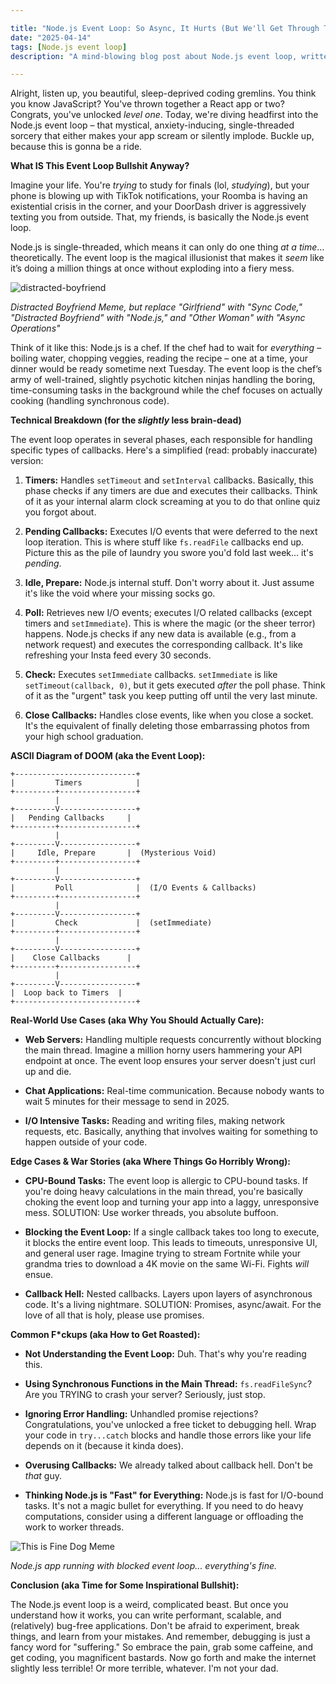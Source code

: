 ```yaml
---

title: "Node.js Event Loop: So Async, It Hurts (But We'll Get Through This 💀🙏)"
date: "2025-04-14"
tags: [Node.js event loop]
description: "A mind-blowing blog post about Node.js event loop, written for chaotic Gen Z engineers. Prepare for suffering."

---
```


Alright, listen up, you beautiful, sleep-deprived coding gremlins. You think you know JavaScript? You've thrown together a React app or two? Congrats, you've unlocked *level one*. Today, we're diving headfirst into the Node.js event loop – that mystical, anxiety-inducing, single-threaded sorcery that either makes your app scream or silently implode. Buckle up, because this is gonna be a ride.

**What IS This Event Loop Bullshit Anyway?**

Imagine your life. You're *trying* to study for finals (lol, *studying*), but your phone is blowing up with TikTok notifications, your Roomba is having an existential crisis in the corner, and your DoorDash driver is aggressively texting you from outside. That, my friends, is basically the Node.js event loop.

Node.js is single-threaded, which means it can only do one thing *at a time*… theoretically. The event loop is the magical illusionist that makes it *seem* like it’s doing a million things at once without exploding into a fiery mess.

![distracted-boyfriend](https://i.imgflip.com/30b1gx.jpg)

*Distracted Boyfriend Meme, but replace "Girlfriend" with "Sync Code," "Distracted Boyfriend" with "Node.js," and "Other Woman" with "Async Operations"*

Think of it like this: Node.js is a chef. If the chef had to wait for *everything* – boiling water, chopping veggies, reading the recipe – one at a time, your dinner would be ready sometime next Tuesday. The event loop is the chef’s army of well-trained, slightly psychotic kitchen ninjas handling the boring, time-consuming tasks in the background while the chef focuses on actually cooking (handling synchronous code).

**Technical Breakdown (for the *slightly* less brain-dead)**

The event loop operates in several phases, each responsible for handling specific types of callbacks. Here's a simplified (read: probably inaccurate) version:

1.  **Timers:** Handles `setTimeout` and `setInterval` callbacks. Basically, this phase checks if any timers are due and executes their callbacks. Think of it as your internal alarm clock screaming at you to do that online quiz you forgot about.

2.  **Pending Callbacks:** Executes I/O events that were deferred to the next loop iteration. This is where stuff like `fs.readFile` callbacks end up. Picture this as the pile of laundry you swore you'd fold last week... it's *pending*.

3.  **Idle, Prepare:** Node.js internal stuff. Don't worry about it. Just assume it's like the void where your missing socks go.

4.  **Poll:** Retrieves new I/O events; executes I/O related callbacks (except timers and `setImmediate`). This is where the magic (or the sheer terror) happens. Node.js checks if any new data is available (e.g., from a network request) and executes the corresponding callback. It's like refreshing your Insta feed every 30 seconds.

5.  **Check:** Executes `setImmediate` callbacks. `setImmediate` is like `setTimeout(callback, 0)`, but it gets executed *after* the poll phase. Think of it as the "urgent" task you keep putting off until the very last minute.

6.  **Close Callbacks:** Handles close events, like when you close a socket. It's the equivalent of finally deleting those embarrassing photos from your high school graduation.

**ASCII Diagram of DOOM (aka the Event Loop):**

```
+---------------------------+
|         Timers            |
+---------+-----------------+
          |
+---------V-----------------+
|   Pending Callbacks     |
+---------+-----------------+
          |
+---------V-----------------+
|     Idle, Prepare       |  (Mysterious Void)
+---------+-----------------+
          |
+---------V-----------------+
|         Poll              |  (I/O Events & Callbacks)
+---------+-----------------+
          |
+---------V-----------------+
|         Check             |  (setImmediate)
+---------+-----------------+
          |
+---------V-----------------+
|    Close Callbacks      |
+---------+-----------------+
          |
+---------V-----------------+
|  Loop back to Timers  |
+---------------------------+
```

**Real-World Use Cases (aka Why You Should Actually Care):**

*   **Web Servers:** Handling multiple requests concurrently without blocking the main thread. Imagine a million horny users hammering your API endpoint at once. The event loop ensures your server doesn't just curl up and die.

*   **Chat Applications:** Real-time communication. Because nobody wants to wait 5 minutes for their message to send in 2025.

*   **I/O Intensive Tasks:** Reading and writing files, making network requests, etc. Basically, anything that involves waiting for something to happen outside of your code.

**Edge Cases & War Stories (aka Where Things Go Horribly Wrong):**

*   **CPU-Bound Tasks:** The event loop is allergic to CPU-bound tasks. If you're doing heavy calculations in the main thread, you're basically choking the event loop and turning your app into a laggy, unresponsive mess. SOLUTION: Use worker threads, you absolute buffoon.

*   **Blocking the Event Loop:** If a single callback takes too long to execute, it blocks the entire event loop. This leads to timeouts, unresponsive UI, and general user rage. Imagine trying to stream Fortnite while your grandma tries to download a 4K movie on the same Wi-Fi. Fights *will* ensue.

*   **Callback Hell:** Nested callbacks. Layers upon layers of asynchronous code. It's a living nightmare. SOLUTION: Promises, async/await. For the love of all that is holy, please use promises.

**Common F\*ckups (aka How to Get Roasted):**

*   **Not Understanding the Event Loop:** Duh. That's why you're reading this.

*   **Using Synchronous Functions in the Main Thread:** `fs.readFileSync`? Are you TRYING to crash your server? Seriously, just stop.

*   **Ignoring Error Handling:** Unhandled promise rejections? Congratulations, you've unlocked a free ticket to debugging hell. Wrap your code in `try...catch` blocks and handle those errors like your life depends on it (because it kinda does).

*   **Overusing Callbacks:** We already talked about callback hell. Don't be *that* guy.

*   **Thinking Node.js is "Fast" for Everything:** Node.js is fast for I/O-bound tasks. It's not a magic bullet for everything. If you need to do heavy computations, consider using a different language or offloading the work to worker threads.

![This is Fine Dog Meme](https://i.kym-cdn.com/entries/icons/original/000/018/012/this_is_fine.jpeg)

*Node.js app running with blocked event loop... everything's fine.*

**Conclusion (aka Time for Some Inspirational Bullshit):**

The Node.js event loop is a weird, complicated beast. But once you understand how it works, you can write performant, scalable, and (relatively) bug-free applications. Don't be afraid to experiment, break things, and learn from your mistakes. And remember, debugging is just a fancy word for "suffering." So embrace the pain, grab some caffeine, and get coding, you magnificent bastards. Now go forth and make the internet slightly less terrible! Or more terrible, whatever. I'm not your dad.
